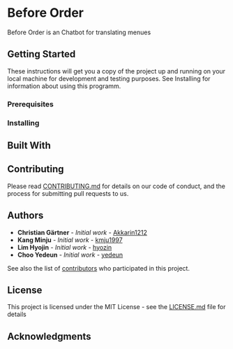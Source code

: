 # Before Order

Before Order is an Chatbot for translating menues

## Getting Started

These instructions will get you a copy of the project up and running on your local machine for development and testing purposes.
See Installing for information about using this programm.

### Prerequisites

### Installing

## Built With

## Contributing

Please read [CONTRIBUTING.md](CONTRIBUTING.md) for details on our code of conduct, and the process for submitting pull requests to us.

## Authors

* **Christian Gärtner** - *Initial work* - [Akkarin1212](https://github.com/Akkarin1212)
* **Kang Minju** - *Initial work* - [kmju1997](https://github.com/kmju1997)
* **Lim Hyojin** - *Initial work* - [hyozin](https://github.com/hyozin)
* **Choo Yedeun** - *Initial work* - [yedeun](https://github.com/yedeun)

See also the list of [contributors](https://github.com/Akkarin1212/before_order/graphs/contributors) who participated in this project.

## License

This project is licensed under the MIT License - see the [LICENSE.md](LICENSE.md) file for details

## Acknowledgments
